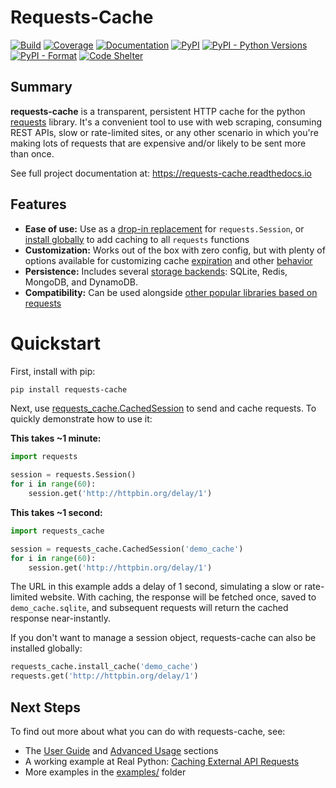 # Requests-Cache
[![Build](https://github.com/reclosedev/requests-cache/actions/workflows/build.yml/badge.svg)](https://github.com/reclosedev/requests-cache/actions/workflows/build.yml)
[![Coverage](https://coveralls.io/repos/github/reclosedev/requests-cache/badge.svg?branch=master)](https://coveralls.io/github/reclosedev/requests-cache?branch=master)
[![Documentation](https://img.shields.io/readthedocs/requests-cache/latest)](https://requests-cache.readthedocs.io/en/latest/)
[![PyPI](https://img.shields.io/pypi/v/requests-cache?color=blue)](https://pypi.org/project/requests-cache)
[![PyPI - Python Versions](https://img.shields.io/pypi/pyversions/requests-cache)](https://pypi.org/project/requests-cache)
[![PyPI - Format](https://img.shields.io/pypi/format/requests-cache?color=blue)](https://pypi.org/project/requests-cache)
[![Code Shelter](https://www.codeshelter.co/static/badges/badge-flat.svg)](https://www.codeshelter.co/)

## Summary
**requests-cache** is a transparent, persistent HTTP cache for the python [requests](http://python-requests.org)
library. It's a convenient tool to use with web scraping, consuming REST APIs, slow or rate-limited
sites, or any other scenario in which you're making lots of requests that are expensive and/or
likely to be sent more than once.

See full project documentation at: https://requests-cache.readthedocs.io

## Features
* **Ease of use:** Use as a [drop-in replacement](https://requests-cache.readthedocs.io/en/latest/api.html#sessions)
  for `requests.Session`, or [install globally](https://requests-cache.readthedocs.io/en/latest/user_guide.html#patching)
  to add caching to all `requests` functions
* **Customization:** Works out of the box with zero config, but with plenty of options available
  for customizing cache
  [expiration](https://requests-cache.readthedocs.io/en/latest/user_guide.html#cache-expiration)
  and other [behavior](https://requests-cache.readthedocs.io/en/latest/user_guide.html#cache-options)
* **Persistence:** Includes several [storage backends](https://requests-cache.readthedocs.io/en/latest/user_guide.html#cache-backends):
  SQLite, Redis, MongoDB, and DynamoDB.
* **Compatibility:** Can be used alongside
  [other popular libraries based on requests](https://requests-cache.readthedocs.io/en/latest/advanced_usage.html#library-compatibility)

# Quickstart
First, install with pip:
```bash
pip install requests-cache
```

Next, use [requests_cache.CachedSession](https://requests-cache.readthedocs.io/en/latest/api.html#sessions)
to send and cache requests. To quickly demonstrate how to use it:

**This takes ~1 minute:**
```python
import requests

session = requests.Session()
for i in range(60):
    session.get('http://httpbin.org/delay/1')
```

**This takes ~1 second:**
```python
import requests_cache

session = requests_cache.CachedSession('demo_cache')
for i in range(60):
    session.get('http://httpbin.org/delay/1')
```

The URL in this example adds a delay of 1 second, simulating a slow or rate-limited website.
With caching, the response will be fetched once, saved to `demo_cache.sqlite`, and subsequent
requests will return the cached response near-instantly.

If you don't want to manage a session object, requests-cache can also be installed globally:
```python
requests_cache.install_cache('demo_cache')
requests.get('http://httpbin.org/delay/1')
```

## Next Steps
To find out more about what you can do with requests-cache, see:

* The
  [User Guide](https://requests-cache.readthedocs.io/en/latest/user_guide.html) and
  [Advanced Usage](https://requests-cache.readthedocs.io/en/latest/advanced_usage.html) sections
* A working example at Real Python:
  [Caching External API Requests](https://realpython.com/blog/python/caching-external-api-requests)
* More examples in the
  [examples/](https://github.com/reclosedev/requests-cache/tree/master/examples) folder
